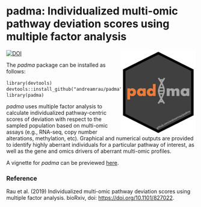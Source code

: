 # padma: Individualized multi-omic pathway deviation scores using multiple factor analysis

<img src="inst/logos/hex_padma_v2.png" align="right" width="200" />

[![DOI](https://zenodo.org/badge/177859198.svg)](https://zenodo.org/badge/latestdoi/177859198)

The *padma* package can be installed as follows:

```
library(devtools)
devtools::install_github("andreamrau/padma")
library(padma)
```

*padma* uses multiple factor analysis to calculate individualized pathway-centric scores of deviation with respect to the sampled population based on multi-omic assays (e.g., RNA-seq, copy number alterations, methylation, etc). Graphical and numerical outputs are provided to identify highly aberrant individuals for a particular pathway of interest, as well as the gene and omics drivers of aberrant multi-omic profiles.

A vignette for *padma* can be previewed [here](https://htmlpreview.github.io/?https://github.com/andreamrau/padma/blob/master/doc/padma.html).

### Reference

Rau et al. (2019) Individualized multi-omic pathway deviation scores using multiple factor analysis. bioRxiv, doi: https://doi.org/10.1101/827022.

